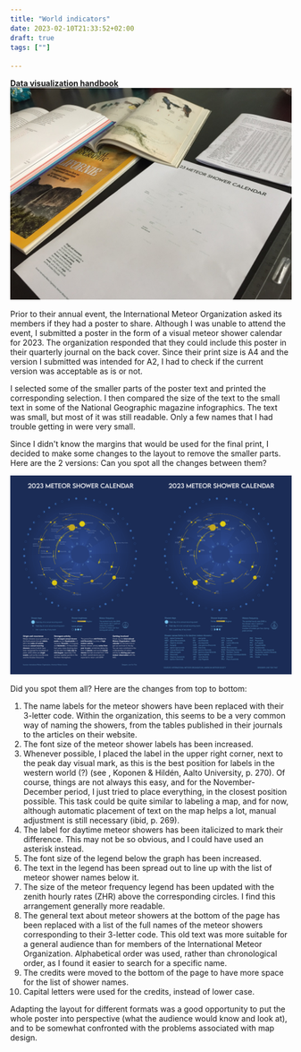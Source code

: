 ```yaml
---
title: "World indicators"
date: 2023-02-10T21:33:52+02:00
draft: true
tags: [""]

---
```


__[Data visualization handbook](https://datavizhandbook.info/)__
![Text](/images/22-10_analysing_sizes.jpeg)

Prior to their annual event, the International Meteor Organization asked its members if they had a poster to share. Although I was unable to attend the event, I submitted a poster in the form of a visual meteor shower calendar for 2023.
The organization responded that they could include this poster in their quarterly journal on the back cover. Since their print size is A4 and the version I submitted was intended for A2, I had to check if the current version was acceptable as is or not.

I selected some of the smaller parts of the poster text and printed the corresponding selection. I then compared the size of the text to the small text in some of the National Geographic magazine infographics. The text was small, but most of it was still readable. Only a few names that I had trouble getting in were very small.



Since I didn't know the margins that would be used for the final print, I decided to make some changes to the layout to remove the smaller parts. Here are the 2 versions: Can you spot all the changes between them?

![Text](/images/22-10_spot_the_differences.png)

Did you spot them all?
Here are the changes from top to bottom:
1. The name labels for the meteor showers have been replaced with their 3-letter code. Within the organization, this seems to be a very common way of naming the showers, from the tables published in their journals to the articles on their website.
2. The font size of the meteor shower labels has been increased.
3. Whenever possible, I placed the label in the upper right corner, next to the peak day visual mark, as this is the best position for labels in the western world (?) (see , Koponen & Hildén, Aalto University, p. 270). Of course, things are not always this easy, and for the November-December period, I just tried to place everything, in the closest position possible. This task could be quite similar to labeling a map, and for now, although automatic placement of text on the map helps a lot, manual adjustment is still necessary (ibid, p. 269).
4. The label for daytime meteor showers has been italicized to mark their difference. This may not be so obvious, and I could have used an asterisk instead.
5. The font size of the legend below the graph has been increased.
6. The text in the legend has been spread out to line up with the list of meteor shower names below it.
7. The size of the meteor frequency legend has been updated with the zenith hourly rates (ZHR) above the corresponding circles. I find this arrangement generally more readable.
8. The general text about meteor showers at the bottom of the page has been replaced with a list of the full names of the meteor showers corresponding to their 3-letter code. This old text was more suitable for a general audience than for members of the International Meteor Organization. Alphabetical order was used, rather than chronological order, as I found it easier to search for a specific name.
9. The credits were moved to the bottom of the page to have more space for the list of shower names.
10. Capital letters were used for the credits, instead of lower case.

Adapting the layout for different formats was a good opportunity to put the whole poster into perspective (what the audience would know and look at), and to be somewhat confronted with the problems associated with map design.

